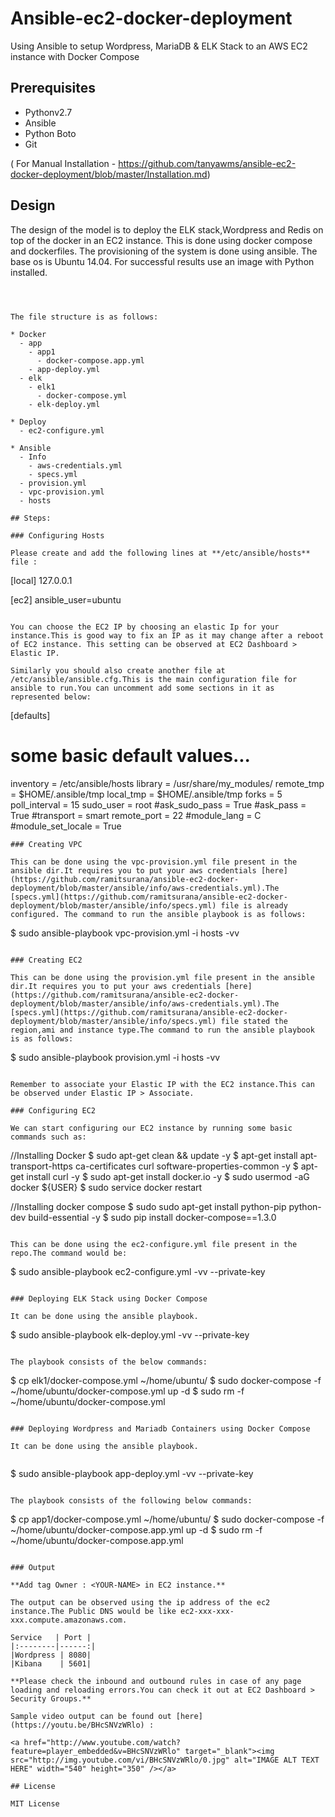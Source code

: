 # Ansible-ec2-docker-deployment
Using Ansible to setup Wordpress, MariaDB & ELK Stack to an AWS EC2 instance with Docker Compose

## Prerequisites

* Pythonv2.7
* Ansible
* Python Boto    
* Git

( For Manual Installation - https://github.com/tanyawms/ansible-ec2-docker-deployment/blob/master/Installation.md)

## Design



The design of the model is to deploy the ELK stack,Wordpress and Redis on top of the docker in an EC2 instance. This is done using docker compose and dockerfiles. The provisioning of the system is done using ansible. The base os is Ubuntu 14.04. For successful results use an image with Python installed.
````



The file structure is as follows:

* Docker
  - app
    - app1
      - docker-compose.app.yml
    - app-deploy.yml
  - elk
    - elk1    
      - docker-compose.yml
    - elk-deploy.yml

* Deploy
  - ec2-configure.yml

* Ansible
  - Info
    - aws-credentials.yml
    - specs.yml
  - provision.yml
  - vpc-provision.yml
  - hosts

## Steps:

### Configuring Hosts

Please create and add the following lines at **/etc/ansible/hosts** file :

````
[local]
127.0.0.1

[ec2]
<EC2-IP> ansible_user=ubuntu
````

You can choose the EC2 IP by choosing an elastic Ip for your instance.This is good way to fix an IP as it may change after a reboot of EC2 instance. This setting can be observed at EC2 Dashboard > Elastic IP.

Similarly you should also create another file at /etc/ansible/ansible.cfg.This is the main configuration file for ansible to run.You can uncomment add some sections in it as represented below:

````
[defaults]

# some basic default values...

inventory      = /etc/ansible/hosts
library        = /usr/share/my_modules/
remote_tmp     = $HOME/.ansible/tmp
local_tmp      = $HOME/.ansible/tmp
forks          = 5
poll_interval  = 15
sudo_user      = root
#ask_sudo_pass = True
#ask_pass      = True
#transport      = smart
remote_port    = 22
#module_lang    = C
#module_set_locale = True

````
### Creating VPC

This can be done using the vpc-provision.yml file present in the ansible dir.It requires you to put your aws credentials [here](https://github.com/ramitsurana/ansible-ec2-docker-deployment/blob/master/ansible/info/aws-credentials.yml).The [specs.yml](https://github.com/ramitsurana/ansible-ec2-docker-deployment/blob/master/ansible/info/specs.yml) file is already configured. The command to run the ansible playbook is as follows:

````
$ sudo ansible-playbook vpc-provision.yml -i hosts -vv
````

### Creating EC2

This can be done using the provision.yml file present in the ansible dir.It requires you to put your aws credentials [here](https://github.com/ramitsurana/ansible-ec2-docker-deployment/blob/master/ansible/info/aws-credentials.yml).The [specs.yml](https://github.com/ramitsurana/ansible-ec2-docker-deployment/blob/master/ansible/info/specs.yml) file stated the region,ami and instance type.The command to run the ansible playbook is as follows:

````
$ sudo ansible-playbook provision.yml -i hosts -vv
````

Remember to associate your Elastic IP with the EC2 instance.This can be observed under Elastic IP > Associate.

### Configuring EC2

We can start configuring our EC2 instance by running some basic commands such as:

````
//Installing Docker
$ sudo apt-get clean && update -y
$ apt-get install apt-transport-https ca-certificates curl software-properties-common -y
$ apt-get install curl -y
$ sudo apt-get install docker.io -y
$ sudo usermod -aG docker ${USER}
$ sudo service docker restart

//Installing docker compose
$ sudo sudo apt-get install python-pip python-dev build-essential -y
$ sudo pip install docker-compose==1.3.0
````

This can be done using the ec2-configure.yml file present in the repo.The command would be:

````
$ sudo ansible-playbook ec2-configure.yml -vv --private-key  <path-to-keypair>
````

### Deploying ELK Stack using Docker Compose

It can be done using the ansible playbook.

````
$ sudo ansible-playbook elk-deploy.yml -vv --private-key <keypair>
````

The playbook consists of the below commands:

````
$ cp elk1/docker-compose.yml ~/home/ubuntu/
$ sudo docker-compose -f ~/home/ubuntu/docker-compose.yml up -d
$ sudo rm -f ~/home/ubuntu/docker-compose.yml

````

### Deploying Wordpress and Mariadb Containers using Docker Compose

It can be done using the ansible playbook.


````
$ sudo ansible-playbook app-deploy.yml -vv --private-key <keypair>
````

The playbook consists of the following below commands:

````
$ cp app1/docker-compose.yml ~/home/ubuntu/
$ sudo docker-compose -f ~/home/ubuntu/docker-compose.app.yml up -d
$ sudo rm -f ~/home/ubuntu/docker-compose.app.yml
````

### Output

**Add tag Owner : <YOUR-NAME> in EC2 instance.**

The output can be observed using the ip address of the ec2 instance.The Public DNS would be like ec2-xxx-xxx-xxx.compute.amazonaws.com.

Service   | Port |
|:--------|------:|
|Wordpress | 8080|
|Kibana    | 5601|

**Please check the inbound and outbound rules in case of any page loading and reloading errors.You can check it out at EC2 Dashboard > Security Groups.**

Sample video output can be found out [here](https://youtu.be/BHcSNVzWRlo) :

<a href="http://www.youtube.com/watch?feature=player_embedded&v=BHcSNVzWRlo" target="_blank"><img src="http://img.youtube.com/vi/BHcSNVzWRlo/0.jpg" alt="IMAGE ALT TEXT HERE" width="540" height="350" /></a>

## License

MIT License
